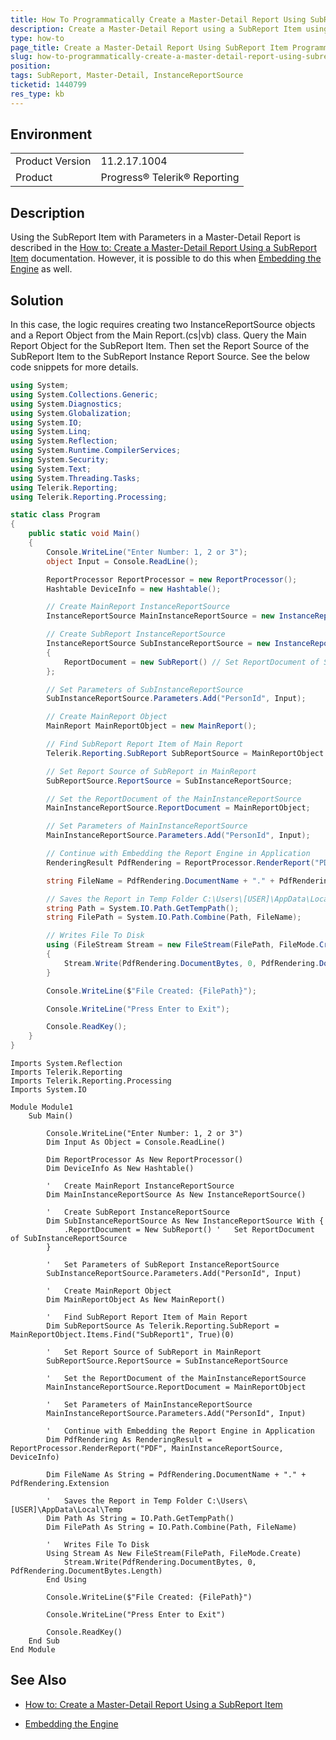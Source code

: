 ```yaml
---
title: How To Programmatically Create a Master-Detail Report Using SubReport Item
description: Create a Master-Detail Report using a SubReport Item using only code.
type: how-to
page_title: Create a Master-Detail Report Using SubReport Item Programmatically
slug: how-to-programmatically-create-a-master-detail-report-using-subreport-item
position: 
tags: SubReport, Master-Detail, InstanceReportSource
ticketid: 1440799
res_type: kb
---
```


## Environment
<table>
	<tbody>
		<tr>
			<td>Product Version</td>
			<td>11.2.17.1004</td>
		</tr>
		<tr>
			<td>Product</td>
			<td>Progress® Telerik® Reporting</td>
		</tr>
	</tbody>
</table>


## Description
Using the SubReport Item with Parameters in a Master-Detail Report is described in the [How to: Create a Master-Detail Report Using a SubReport Item](https://docs.telerik.com/reporting/designing-reports-master-detail) documentation. However, it is possible to do this when [Embedding the Engine](https://docs.telerik.com/reporting/programmatic-exporting-report) as well.

## Solution
In this case, the logic requires creating two InstanceReportSource objects and a Report Object from the Main Report.(cs|vb) class. Query the Main Report Object for the SubReport Item. Then set the Report Source of the SubReport Item to the SubReport Instance Report Source. See the below code snippets for more details.


````C#
using System;
using System.Collections.Generic;
using System.Diagnostics;
using System.Globalization;
using System.IO;
using System.Linq;
using System.Reflection;
using System.Runtime.CompilerServices;
using System.Security;
using System.Text;
using System.Threading.Tasks;
using Telerik.Reporting;
using Telerik.Reporting.Processing;

static class Program
{
    public static void Main()
    {
        Console.WriteLine("Enter Number: 1, 2 or 3");
        object Input = Console.ReadLine();

        ReportProcessor ReportProcessor = new ReportProcessor();
        Hashtable DeviceInfo = new Hashtable();

        // Create MainReport InstanceReportSource
        InstanceReportSource MainInstanceReportSource = new InstanceReportSource();

        // Create SubReport InstanceReportSource
        InstanceReportSource SubInstanceReportSource = new InstanceReportSource()
        {
            ReportDocument = new SubReport() // Set ReportDocument of SubInstanceReportSource
        };

        // Set Parameters of SubInstanceReportSource
        SubInstanceReportSource.Parameters.Add("PersonId", Input);

        // Create MainReport Object
        MainReport MainReportObject = new MainReport();

        // Find SubReport Report Item of Main Report
        Telerik.Reporting.SubReport SubReportSource = MainReportObject.Items.Find("SubReport1", true)(0);

        // Set Report Source of SubReport in MainReport
        SubReportSource.ReportSource = SubInstanceReportSource;

        // Set the ReportDocument of the MainInstanceReportSource
        MainInstanceReportSource.ReportDocument = MainReportObject;

        // Set Parameters of MainInstanceReportSource
        MainInstanceReportSource.Parameters.Add("PersonId", Input);

        // Continue with Embedding the Report Engine in Application
        RenderingResult PdfRendering = ReportProcessor.RenderReport("PDF", MainInstanceReportSource, DeviceInfo);

        string FileName = PdfRendering.DocumentName + "." + PdfRendering.Extension;

        // Saves the Report in Temp Folder C:\Users\[USER]\AppData\Local\Temp
        string Path = System.IO.Path.GetTempPath();
        string FilePath = System.IO.Path.Combine(Path, FileName);

        // Writes File To Disk
        using (FileStream Stream = new FileStream(FilePath, FileMode.Create))
        {
            Stream.Write(PdfRendering.DocumentBytes, 0, PdfRendering.DocumentBytes.Length);
        }

        Console.WriteLine($"File Created: {FilePath}");

        Console.WriteLine("Press Enter to Exit");

        Console.ReadKey();
    }
}
````
````VB
Imports System.Reflection
Imports Telerik.Reporting
Imports Telerik.Reporting.Processing
Imports System.IO

Module Module1
    Sub Main()

        Console.WriteLine("Enter Number: 1, 2 or 3")
        Dim Input As Object = Console.ReadLine()

        Dim ReportProcessor As New ReportProcessor()
        Dim DeviceInfo As New Hashtable()

        '   Create MainReport InstanceReportSource
        Dim MainInstanceReportSource As New InstanceReportSource()

        '   Create SubReport InstanceReportSource
        Dim SubInstanceReportSource As New InstanceReportSource With {
            .ReportDocument = New SubReport() '   Set ReportDocument of SubInstanceReportSource
        }

        '   Set Parameters of SubReport InstanceReportSource
        SubInstanceReportSource.Parameters.Add("PersonId", Input)

        '   Create MainReport Object
        Dim MainReportObject As New MainReport()

        '   Find SubReport Report Item of Main Report
        Dim SubReportSource As Telerik.Reporting.SubReport = MainReportObject.Items.Find("SubReport1", True)(0)

        '   Set Report Source of SubReport in MainReport
        SubReportSource.ReportSource = SubInstanceReportSource

        '   Set the ReportDocument of the MainInstanceReportSource
        MainInstanceReportSource.ReportDocument = MainReportObject

        '   Set Parameters of MainInstanceReportSource
        MainInstanceReportSource.Parameters.Add("PersonId", Input)

        '   Continue with Embedding the Report Engine in Application
        Dim PdfRendering As RenderingResult = ReportProcessor.RenderReport("PDF", MainInstanceReportSource, DeviceInfo)

        Dim FileName As String = PdfRendering.DocumentName + "." + PdfRendering.Extension

        '   Saves the Report in Temp Folder C:\Users\[USER]\AppData\Local\Temp
        Dim Path As String = IO.Path.GetTempPath()
        Dim FilePath As String = IO.Path.Combine(Path, FileName)

        '   Writes File To Disk
        Using Stream As New FileStream(FilePath, FileMode.Create)
            Stream.Write(PdfRendering.DocumentBytes, 0, PdfRendering.DocumentBytes.Length)
        End Using

        Console.WriteLine($"File Created: {FilePath}")

        Console.WriteLine("Press Enter to Exit")

        Console.ReadKey()
    End Sub
End Module
````


## See Also

*   [How to: Create a Master-Detail Report Using a SubReport Item](https://docs.telerik.com/reporting/designing-reports-master-detail)

*   [Embedding the Engine](https://docs.telerik.com/reporting/programmatic-exporting-report)
